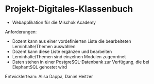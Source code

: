 # Projekt-Digitales-Klassenbuch

- Webapplikation für die Mischok Academy 

Anforderungen:
  - Dozent kann aus einer vordefinierten Liste die bearbeiteten Lerninhalte/Themen auswählen
  - Dozent kann diese Liste ergänzen und bearbeiten
  - Lerninhalte/Themen sind einzelnen Modulen zugeordnet
  - Daten stehen in einer PostgreSQL-Datenbank zur Verfügung, die bei ElephantSQL gehostet wird
  
  Entwicklerteam: Alisa Dappa, Daniel Heitzer
